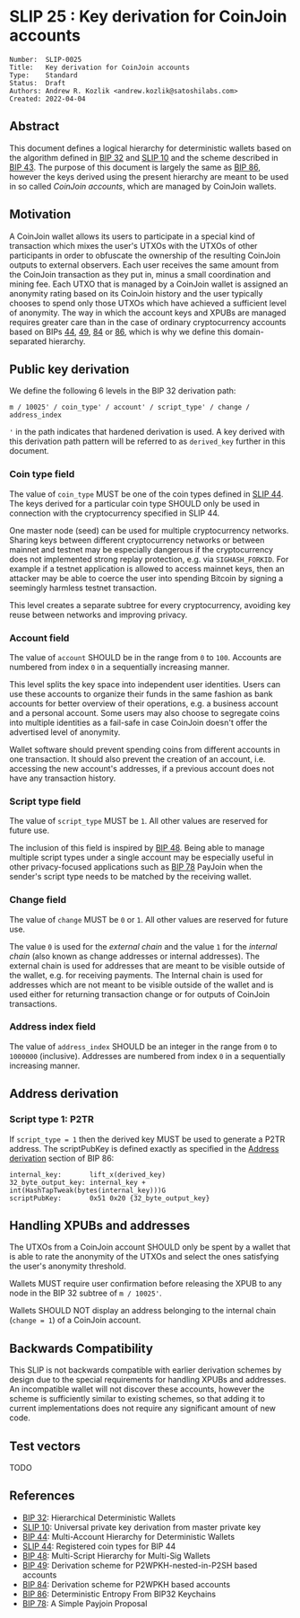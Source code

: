 # SLIP 25 : Key derivation for CoinJoin accounts

```
Number:  SLIP-0025
Title:   Key derivation for CoinJoin accounts
Type:    Standard
Status:  Draft
Authors: Andrew R. Kozlik <andrew.kozlik@satoshilabs.com>
Created: 2022-04-04
```

## Abstract

This document defines a logical hierarchy for deterministic wallets based on the algorithm defined in [BIP 32](https://github.com/bitcoin/bips/blob/master/bip-0032.mediawiki) and [SLIP 10](https://github.com/satoshilabs/slips/blob/master/slip-0010.md) and the scheme described in [BIP 43](https://github.com/bitcoin/bips/blob/master/bip-0043.mediawiki).
The purpose of this document is largely the same as [BIP 86](https://github.com/bitcoin/bips/blob/master/bip-0086.mediawiki), however the keys derived using the present hierarchy are meant to be used in so called *CoinJoin accounts*, which are managed by CoinJoin wallets.

## Motivation

A CoinJoin wallet allows its users to participate in a special kind of transaction which mixes the user's UTXOs with the UTXOs of other participants in order to obfuscate the ownership of the resulting CoinJoin outputs to external observers.
Each user receives the same amount from the CoinJoin transaction as they put in, minus a small coordination and mining fee.
Each UTXO that is managed by a CoinJoin wallet is assigned an anonymity rating based on its CoinJoin history and the user typically chooses to spend only those UTXOs which have achieved a sufficient level of anonymity.
The way in which the account keys and XPUBs are managed requires greater care than in the case of ordinary cryptocurrency accounts based on BIPs [44](https://github.com/bitcoin/bips/blob/master/bip-0044.mediawiki), [49](https://github.com/bitcoin/bips/blob/master/bip-0086.mediawiki), [84](https://github.com/bitcoin/bips/blob/master/bip-0084.mediawiki) or [86](https://github.com/bitcoin/bips/blob/master/bip-0086.mediawiki), which is why we define this domain-separated hierarchy.

## Public key derivation

We define the following 6 levels in the BIP 32 derivation path:

```
m / 10025' / coin_type' / account' / script_type' / change / address_index
```

`'` in the path indicates that hardened derivation is used.
A key derived with this derivation path pattern will be referred to as `derived_key` further in this document.

### Coin type field

The value of `coin_type` MUST be one of the coin types defined in [SLIP 44](https://github.com/satoshilabs/slips/blob/master/slip-0044.md).
The keys derived for a particular coin type SHOULD only be used in connection with the cryptocurrency specified in SLIP 44.

One master node (seed) can be used for multiple cryptocurrency networks.
Sharing keys between different cryptocurrency networks or between mainnet and testnet may be especially dangerous if the cryptocurrency does not implemented strong replay protection, e.g. via `SIGHASH_FORKID`.
For example if a testnet application is allowed to access mainnet keys, then an attacker may be able to coerce the user into spending Bitcoin by signing a seemingly harmless testnet transaction.

This level creates a separate subtree for every cryptocurrency, avoiding key reuse between networks and improving privacy.

### Account field

The value of `account` SHOULD be in the range from `0` to `100`.
Accounts are numbered from index `0` in a sequentially increasing manner.

This level splits the key space into independent user identities.
Users can use these accounts to organize their funds in the same fashion as bank accounts for better overview of their operations, e.g. a business account and a personal account.
Some users may also choose to segregate coins into multiple identities as a fail-safe in case CoinJoin doesn't offer the advertised level of anonymity.

Wallet software should prevent spending coins from different accounts in one transaction.
It should also prevent the creation of an account, i.e. accessing the new account's addresses, if a previous account does not have any transaction history.

### Script type field

The value of `script_type` MUST be `1`.
All other values are reserved for future use.

The inclusion of this field is inspired by [BIP 48](https://github.com/bitcoin/bips/blob/master/bip-0048.mediawiki).
Being able to manage multiple script types under a single account may be especially useful in other privacy-focused applications such as [BIP 78](https://github.com/bitcoin/bips/blob/master/bip-0078.mediawiki) PayJoin when the sender's script type needs to be matched by the receiving wallet.

### Change field

The value of `change` MUST be `0` or `1`.
All other values are reserved for future use.

The value `0` is used for the *external chain* and the value `1` for the *internal chain* (also known as change addresses or internal addresses).
The external chain is used for addresses that are meant to be visible outside of the wallet, e.g. for receiving payments.
The Internal chain is used for addresses which are not meant to be visible outside of the wallet and is used either for returning transaction change or for outputs of CoinJoin transactions.

### Address index field

The value of `address_index` SHOULD be an integer in the range from `0` to `1000000` (inclusive).
Addresses are numbered from index `0` in a sequentially increasing manner.

## Address derivation

### Script type 1: P2TR

If `script_type = 1` then the derived key MUST be used to generate a P2TR address.
The scriptPubKey is defined exactly as specified in the [Address derivation](https://github.com/bitcoin/bips/blob/master/bip-0086.mediawiki#address-derivation) section of BIP 86:

```
internal_key:       lift_x(derived_key)
32_byte_output_key: internal_key + int(HashTapTweak(bytes(internal_key)))G
scriptPubKey:       0x51 0x20 {32_byte_output_key}
```

## Handling XPUBs and addresses

The UTXOs from a CoinJoin account SHOULD only be spent by a wallet that is able to rate the anonymity of the UTXOs and select the ones satisfying the user's anonymity threshold.

Wallets MUST require user confirmation before releasing the XPUB to any node in the BIP 32 subtree of `m / 10025'`.

Wallets SHOULD NOT display an address belonging to the internal chain (`change = 1`) of a CoinJoin account.

## Backwards Compatibility

This SLIP is not backwards compatible with earlier derivation schemes by design due to the special requirements for handling XPUBs and addresses.
An incompatible wallet will not discover these accounts, however the scheme is sufficiently similar to existing schemes, so that adding it to current implementations does not require any significant amount of new code.

## Test vectors

TODO

## References

* [BIP 32](https://github.com/bitcoin/bips/blob/master/bip-0032.mediawiki): Hierarchical Deterministic Wallets
* [SLIP 10](https://github.com/satoshilabs/slips/blob/master/slip-0010.md): Universal private key derivation from master private key
* [BIP 44](https://github.com/bitcoin/bips/blob/master/bip-0044.mediawiki): Multi-Account Hierarchy for Deterministic Wallets
* [SLIP 44](https://github.com/satoshilabs/slips/blob/master/slip-0044.md): Registered coin types for BIP 44
* [BIP 48](https://github.com/bitcoin/bips/blob/master/bip-0048.mediawiki): Multi-Script Hierarchy for Multi-Sig Wallets
* [BIP 49](https://github.com/bitcoin/bips/blob/master/bip-0049.mediawiki): Derivation scheme for P2WPKH-nested-in-P2SH based accounts
* [BIP 84](https://github.com/bitcoin/bips/blob/master/bip-0084.mediawiki): Derivation scheme for P2WPKH based accounts
* [BIP 86](https://github.com/bitcoin/bips/blob/master/bip-0086.mediawiki): Deterministic Entropy From BIP32 Keychains
* [BIP 78](https://github.com/bitcoin/bips/blob/master/bip-0078.mediawiki): A Simple Payjoin Proposal
